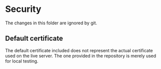 # Security

The changes in this folder are ignored by git.

## Default certificate

The default certificate included does not represent the actual certificate used on the live server.
The one provided in the repository is merely used for local testing.